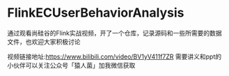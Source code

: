 # FlinkECUserBehaviorAnalysis
通过观看尚硅谷的Flink实战视频，开了一个仓库，记录源码和一些所需要的数据文件，也欢迎大家积极讨论

视频链接地址:https://www.bilibili.com/video/BV1yV411f7ZR  需要讲义和ppt的小伙伴可以关注公众号「猿人菌」加我微信获取
